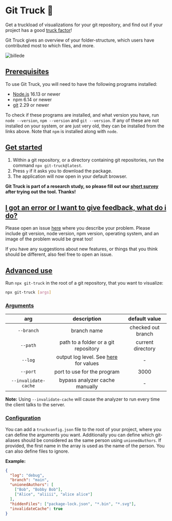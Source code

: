 # Git Truck 🚛

Get a truckload of visualizations for your git repository, and find out if your project has a good [truck factor](https://www.agileadvice.com/2005/05/15/agilemanagement/truck-factor/)!

Git Truck gives an overview of your folder-structure, which users have contributed most to which files, and more.

![billede](https://user-images.githubusercontent.com/23435481/167109548-6757fbca-a24b-4fb7-a2af-bba5d423a9f0.png)

## [Prerequisites](#prerequisites)

To use Git Truck, you will need to have the following programs installed:

- [Node.js](https://nodejs.org/en/) 16.13 or newer
- npm 6.14 or newer
- [git](https://git-scm.com/downloads) 2.29 or newer

To check if these programs are installed, and what version you have, run `node --version`, `npm --version` and `git --version`. If any of these are not installed on your system, or are just very old, they can be installed from the links above. Note that `npm` is installed along with `node`.

## [Get started](#get-started)

1. Within a git repository, or a directory containing git repositories, run the command `npx git-truck@latest`.
2. Press `y` if it asks you to download the package.
3. The application will now open in your default browser.

**Git Truck is part of a research study, so please fill out our [short survey](https://forms.gle/9wCCAw6zae7wuwZQ6) after trying out the tool. Thanks!**

## [I got an error or I want to give feedback, what do i do?](#i-got-an-error-or-i-want-to-give-feedback-what-do-i-do)

Please open an issue [here](https://github.com/git-truck/git-truck/issues) where you describe your problem. Please include git version, node version, npm version, operating system, and an image of the problem would be great too!

If you have any suggestions about new features, or things that you think should be different, also feel free to open an issue.

## [Advanced use](#advanced-use)

Run `npx git-truck` in the root of a git repository, that you want to visualize:

```sh
npx git-truck [args]
```

### [Arguments](#arguments)

|         arg          |                              description                              |   default value    |
| :------------------: | :-------------------------------------------------------------------: | :----------------: |
|      `--branch`      |                              branch name                              | checked out branch |
|       `--path`       |                 path to a folder or a git repository                  | current directory  |
|       `--log`        | output log level. See [here](./src/analyzer/log.server.ts) for values |         -          |
|       `--port`       |                      port to use for the program                      |        3000        |
| `--invalidate-cache` |                    bypass analyzer cache manually                     |         -          |

**Note:** Using `--invalidate-cache` will cause the analyzer to run every time the client talks to the server.

### [Configuration](#configuration)

You can add a `truckconfig.json` file to the root of your project, where you can define the arguments you want.
Additionally you can define which git-aliases should be considered as the same person using `unionedAuthors`. If provided, the first name in the array is used as the name of the person.
You can also define files to ignore.

**Example:**

```json
{
  "log": "debug",
  "branch": "main",
  "unionedAuthors": [
    ["Bob", "Bobby Bob"],
    ["Alice", "aliiii", "alice alice"]
  ],
  "hiddenFiles": ["package-lock.json", "*.bin", "*.svg"],
  "invalidateCache": true
}
```
